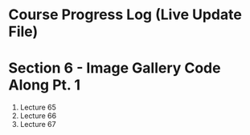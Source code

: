 # Course Progress Log (Live Update File)
# Section 6 - Image Gallery Code Along Pt. 1
1. Lecture 65
2. Lecture 66
3. Lecture 67
